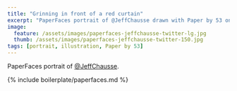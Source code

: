 ```yaml
---
title: "Grinning in front of a red curtain"
excerpt: "PaperFaces portrait of @JeffChausse drawn with Paper by 53 on an iPad."
image: 
  feature: /assets/images/paperfaces-jeffchausse-twitter-lg.jpg
  thumb: /assets/images/paperfaces-jeffchausse-twitter-150.jpg
tags: [portrait, illustration, Paper by 53]
---
```


PaperFaces portrait of [@JeffChausse](http://twitter.com/JeffChausse).

{% include boilerplate/paperfaces.md %}
